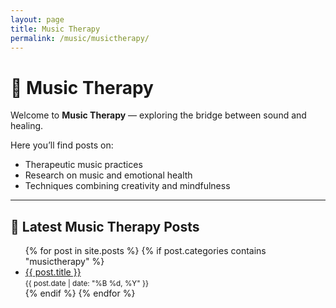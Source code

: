 ```yaml
---
layout: page
title: Music Therapy
permalink: /music/musictherapy/
---
```


# 🎵 Music Therapy

Welcome to **Music Therapy** — exploring the bridge between sound and healing.

Here you’ll find posts on:
- Therapeutic music practices  
- Research on music and emotional health  
- Techniques combining creativity and mindfulness  

---

## 📝 Latest Music Therapy Posts

<ul>
  {% for post in site.posts %}
    {% if post.categories contains "musictherapy" %}
      <li>
        <a href="{{ post.url | relative_url }}">{{ post.title }}</a><br>
        <small>{{ post.date | date: "%B %d, %Y" }}</small>
      </li>
    {% endif %}
  {% endfor %}
</ul>
